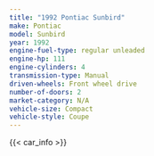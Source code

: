```yaml
---
title: "1992 Pontiac Sunbird"
make: Pontiac
model: Sunbird
year: 1992
engine-fuel-type: regular unleaded
engine-hp: 111
engine-cylinders: 4
transmission-type: Manual
driven-wheels: Front wheel drive
number-of-doors: 2
market-category: N/A
vehicle-size: Compact
vehicle-style: Coupe
---
```


{{< car_info >}}
